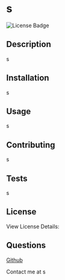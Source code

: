 
  # s
  ![License Badge]()
  ## Description
  s
  ## Installation
  s
  ## Usage
  s
  ## Contributing
  s
  ## Tests
  s
  ## License
  View License Details: []()
  ## Questions
  [Github](https://github.com/s) 

  Contact me at s
  